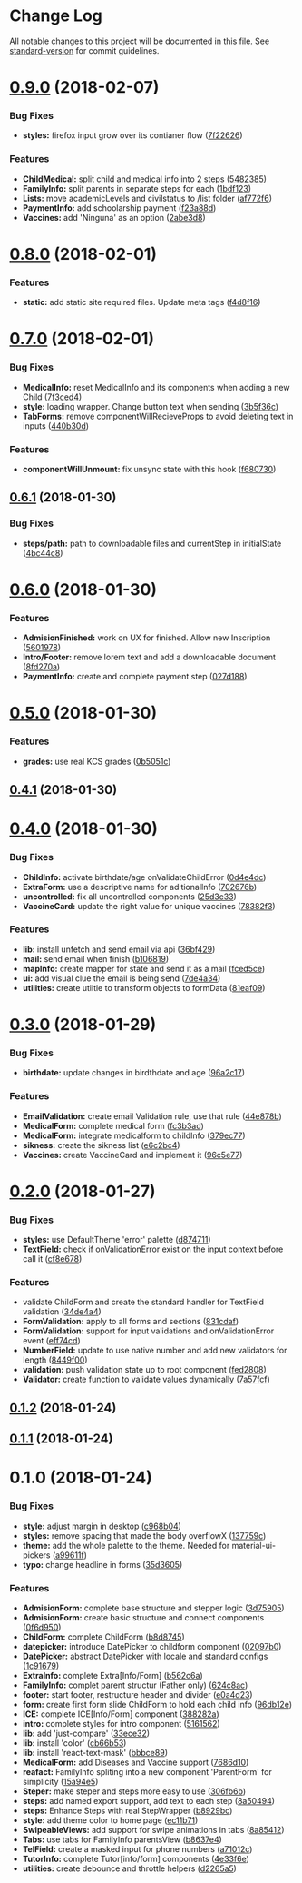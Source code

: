 # Change Log

All notable changes to this project will be documented in this file. See [standard-version](https://github.com/conventional-changelog/standard-version) for commit guidelines.

<a name="0.9.0"></a>
# [0.9.0](https://github.com/taverasmisael/kcs-admision-form/compare/v0.8.0...v0.9.0) (2018-02-07)


### Bug Fixes

* **styles:** firefox input grow over its contianer flow ([7f22626](https://github.com/taverasmisael/kcs-admision-form/commit/7f22626))


### Features

* **ChildMedical:** split child and medical info into 2 steps ([5482385](https://github.com/taverasmisael/kcs-admision-form/commit/5482385))
* **FamilyInfo:** split parents in separate steps for each ([1bdf123](https://github.com/taverasmisael/kcs-admision-form/commit/1bdf123))
* **Lists:** move academicLevels and civilstatus to /list folder ([af772f6](https://github.com/taverasmisael/kcs-admision-form/commit/af772f6))
* **PaymentInfo:** add schoolarship payment ([f23a88d](https://github.com/taverasmisael/kcs-admision-form/commit/f23a88d))
* **Vaccines:** add 'Ninguna' as an option ([2abe3d8](https://github.com/taverasmisael/kcs-admision-form/commit/2abe3d8))



<a name="0.8.0"></a>
# [0.8.0](https://github.com/taverasmisael/kcs-admision-form/compare/v0.7.0...v0.8.0) (2018-02-01)


### Features

* **static:** add static site required files. Update meta tags ([f4d8f16](https://github.com/taverasmisael/kcs-admision-form/commit/f4d8f16))



<a name="0.7.0"></a>
# [0.7.0](https://github.com/taverasmisael/kcs-admision-form/compare/v0.6.1...v0.7.0) (2018-02-01)


### Bug Fixes

* **MedicalInfo:** reset MedicalInfo and its components when adding a new Child ([7f3ced4](https://github.com/taverasmisael/kcs-admision-form/commit/7f3ced4))
* **style:** loading wrapper. Change button text when sending ([3b5f36c](https://github.com/taverasmisael/kcs-admision-form/commit/3b5f36c))
* **TabForms:** remove componentWillRecieveProps to avoid deleting text in inputs ([440b30d](https://github.com/taverasmisael/kcs-admision-form/commit/440b30d))


### Features

* **componentWillUnmount:** fix unsync state with this hook ([f680730](https://github.com/taverasmisael/kcs-admision-form/commit/f680730))



<a name="0.6.1"></a>
## [0.6.1](https://github.com/taverasmisael/kcs-admision-form/compare/v0.6.0...v0.6.1) (2018-01-30)


### Bug Fixes

* **steps/path:** path to downloadable files and currentStep in initialState ([4bc44c8](https://github.com/taverasmisael/kcs-admision-form/commit/4bc44c8))



<a name="0.6.0"></a>
# [0.6.0](https://github.com/taverasmisael/kcs-admision-form/compare/v0.5.0...v0.6.0) (2018-01-30)


### Features

* **AdmisionFinished:** work on UX for finished. Allow new Inscription ([5601978](https://github.com/taverasmisael/kcs-admision-form/commit/5601978))
* **Intro/Footer:** remove lorem text and add a downloadable document ([8fd270a](https://github.com/taverasmisael/kcs-admision-form/commit/8fd270a))
* **PaymentInfo:** create and complete payment step ([027d188](https://github.com/taverasmisael/kcs-admision-form/commit/027d188))



<a name="0.5.0"></a>
# [0.5.0](https://github.com/taverasmisael/kcs-admision-form/compare/v0.4.1...v0.5.0) (2018-01-30)


### Features

* **grades:** use real KCS grades ([0b5051c](https://github.com/taverasmisael/kcs-admision-form/commit/0b5051c))



<a name="0.4.1"></a>
## [0.4.1](https://github.com/taverasmisael/kcs-admision-form/compare/v0.4.0...v0.4.1) (2018-01-30)



<a name="0.4.0"></a>
# [0.4.0](https://github.com/taverasmisael/kcs-admision-form/compare/v0.3.0...v0.4.0) (2018-01-30)


### Bug Fixes

* **ChildInfo:** activate birthdate/age onValidateChildError ([0d4e4dc](https://github.com/taverasmisael/kcs-admision-form/commit/0d4e4dc))
* **ExtraForm:** use a descriptive name for aditionalInfo ([702676b](https://github.com/taverasmisael/kcs-admision-form/commit/702676b))
* **uncontrolled:** fix all uncontrolled components ([25d3c33](https://github.com/taverasmisael/kcs-admision-form/commit/25d3c33))
* **VaccineCard:** update the right value for unique vaccines ([78382f3](https://github.com/taverasmisael/kcs-admision-form/commit/78382f3))


### Features

* **lib:** install unfetch and send email via api ([36bf429](https://github.com/taverasmisael/kcs-admision-form/commit/36bf429))
* **mail:** send email when finish ([b106819](https://github.com/taverasmisael/kcs-admision-form/commit/b106819))
* **mapInfo:** create mapper for state and send it as a mail ([fced5ce](https://github.com/taverasmisael/kcs-admision-form/commit/fced5ce))
* **ui:** add visual clue the email is being send ([7de4a34](https://github.com/taverasmisael/kcs-admision-form/commit/7de4a34))
* **utilities:** create utiitie to transform objects to formData ([81eaf09](https://github.com/taverasmisael/kcs-admision-form/commit/81eaf09))



<a name="0.3.0"></a>
# [0.3.0](https://github.com/taverasmisael/kcs-admision-form/compare/v0.2.0...v0.3.0) (2018-01-29)


### Bug Fixes

* **birthdate:** update changes in birdthdate and age ([96a2c17](https://github.com/taverasmisael/kcs-admision-form/commit/96a2c17))


### Features

* **EmailValidation:** create email Validation rule, use that rule ([44e878b](https://github.com/taverasmisael/kcs-admision-form/commit/44e878b))
* **MedicalForm:** complete medical form ([fc3b3ad](https://github.com/taverasmisael/kcs-admision-form/commit/fc3b3ad))
* **MedicalForm:** integrate medicalform to childInfo ([379ec77](https://github.com/taverasmisael/kcs-admision-form/commit/379ec77))
* **sikness:** create the sikness list ([e6c2bc4](https://github.com/taverasmisael/kcs-admision-form/commit/e6c2bc4))
* **Vaccines:** create VaccineCard and implement it ([96c5e77](https://github.com/taverasmisael/kcs-admision-form/commit/96c5e77))



<a name="0.2.0"></a>
# [0.2.0](https://github.com/taverasmisael/kcs-admision-form/compare/v0.1.2...v0.2.0) (2018-01-27)


### Bug Fixes

* **styles:** use DefaultTheme 'error' palette ([d874711](https://github.com/taverasmisael/kcs-admision-form/commit/d874711))
* **TextField:** check if onValidationError exist on the input context before call it ([cf8e678](https://github.com/taverasmisael/kcs-admision-form/commit/cf8e678))


### Features

* validate ChildForm and create the standard handler for TextField validation ([34de4a4](https://github.com/taverasmisael/kcs-admision-form/commit/34de4a4))
* **FormValidation:** apply to all forms and sections ([831cdaf](https://github.com/taverasmisael/kcs-admision-form/commit/831cdaf))
* **FormValidation:** support for input validations and onValidationError event ([eff74cd](https://github.com/taverasmisael/kcs-admision-form/commit/eff74cd))
* **NumberField:** update to use native number and add new validators for length ([8449f00](https://github.com/taverasmisael/kcs-admision-form/commit/8449f00))
* **validation:** push validation state up to root component ([fed2808](https://github.com/taverasmisael/kcs-admision-form/commit/fed2808))
* **Validator:** create function to validate values dynamically ([7a57fcf](https://github.com/taverasmisael/kcs-admision-form/commit/7a57fcf))



<a name="0.1.2"></a>
## [0.1.2](https://github.com/taverasmisael/kcs-admision-form/compare/v0.1.1...v0.1.2) (2018-01-24)



<a name="0.1.1"></a>
## [0.1.1](https://github.com/taverasmisael/kcs-admision-form/compare/v0.1.0...v0.1.1) (2018-01-24)



<a name="0.1.0"></a>
# 0.1.0 (2018-01-24)


### Bug Fixes

* **style:** adjust margin in desktop ([c968b04](https://github.com/taverasmisael/kcs-admision-form/commit/c968b04))
* **styles:** remove spacing that made the body overflowX ([137759c](https://github.com/taverasmisael/kcs-admision-form/commit/137759c))
* **theme:** add the whole palette to the theme. Needed for material-ui-pickers ([a99611f](https://github.com/taverasmisael/kcs-admision-form/commit/a99611f))
* **typo:** change headline in forms ([35d3605](https://github.com/taverasmisael/kcs-admision-form/commit/35d3605))


### Features

* **AdmisionForm:** complete base structure and stepper logic ([3d75905](https://github.com/taverasmisael/kcs-admision-form/commit/3d75905))
* **AdmisionForm:** create basic structure and connect components ([0f6d950](https://github.com/taverasmisael/kcs-admision-form/commit/0f6d950))
* **ChildForm:** complete ChildForm ([b8d8745](https://github.com/taverasmisael/kcs-admision-form/commit/b8d8745))
* **datepicker:** introduce DatePicker to childform component ([02097b0](https://github.com/taverasmisael/kcs-admision-form/commit/02097b0))
* **DatePicker:** abstract DatePicker with locale and standard configs ([1c91679](https://github.com/taverasmisael/kcs-admision-form/commit/1c91679))
* **ExtraInfo:** complete Extra[Info/Form] ([b562c6a](https://github.com/taverasmisael/kcs-admision-form/commit/b562c6a))
* **FamilyInfo:** complet parent structur (Father only) ([624c8ac](https://github.com/taverasmisael/kcs-admision-form/commit/624c8ac))
* **footer:** start footer, restructure header and divider ([e0a4d23](https://github.com/taverasmisael/kcs-admision-form/commit/e0a4d23))
* **form:** create first form slide ChildForm to hold each child info ([96db12e](https://github.com/taverasmisael/kcs-admision-form/commit/96db12e))
* **ICE:** complete ICE[Info/Form] component ([388282a](https://github.com/taverasmisael/kcs-admision-form/commit/388282a))
* **intro:** complete styles for intro component ([5161562](https://github.com/taverasmisael/kcs-admision-form/commit/5161562))
* **lib:** add 'just-compare' ([33ece32](https://github.com/taverasmisael/kcs-admision-form/commit/33ece32))
* **lib:** install 'color' ([cb66b53](https://github.com/taverasmisael/kcs-admision-form/commit/cb66b53))
* **lib:** install 'react-text-mask' ([bbbce89](https://github.com/taverasmisael/kcs-admision-form/commit/bbbce89))
* **MedicalForm:** add Diseases and Vaccine support ([7686d10](https://github.com/taverasmisael/kcs-admision-form/commit/7686d10))
* **reafact:** FamilyInfo spliting into a new component 'ParentForm' for simplicity ([15a94e5](https://github.com/taverasmisael/kcs-admision-form/commit/15a94e5))
* **Steper:** make steper and steps more easy to use ([306fb6b](https://github.com/taverasmisael/kcs-admision-form/commit/306fb6b))
* **steps:** add named export support, add text to each step ([8a50494](https://github.com/taverasmisael/kcs-admision-form/commit/8a50494))
* **steps:** Enhance Steps with real StepWrapper ([b8929bc](https://github.com/taverasmisael/kcs-admision-form/commit/b8929bc))
* **style:** add theme color to home page ([ec11b71](https://github.com/taverasmisael/kcs-admision-form/commit/ec11b71))
* **SwipeableViews:** add support for swipe animations in tabs ([8a85412](https://github.com/taverasmisael/kcs-admision-form/commit/8a85412))
* **Tabs:** use tabs for FamilyInfo parentsView ([b8637e4](https://github.com/taverasmisael/kcs-admision-form/commit/b8637e4))
* **TelField:** create a masked input for phone numbers ([a71012c](https://github.com/taverasmisael/kcs-admision-form/commit/a71012c))
* **TutorInfo:** complete Tutor[info/form] components ([4e33f6e](https://github.com/taverasmisael/kcs-admision-form/commit/4e33f6e))
* **utilities:** create debounce and throttle helpers ([d2265a5](https://github.com/taverasmisael/kcs-admision-form/commit/d2265a5))
